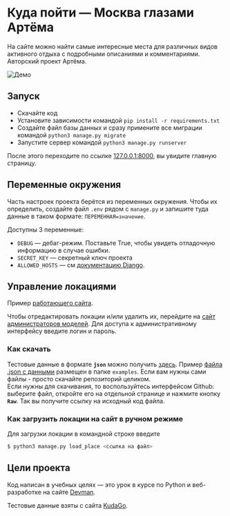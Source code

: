 # Куда пойти — Москва глазами Артёма

На сайте можно найти самые интересные места для различных видов активного отдыха 
с подробными описаниями и комментариями. Авторский проект Артёма.

![Демо](https://github.com/devmanorg/where-to-go-frontend/blob/master/.gitbook/assets/site.png)

## Запуск

- Скачайте код
- Установите зависимости командой `pip install -r requirements.txt`
- Создайте файл базы данных и сразу примените все миграции командой `python3 manage.py migrate`
- Запустите сервер командой `python3 manage.py runserver`

После этого переходите по ссылке [127.0.0.1:8000](http://127.0.0.1:8000), вы увидите главную страницу.

## Переменные окружения

Часть настроек проекта берётся из переменных окружения. Чтобы их определить, создайте файл `.env` рядом с `manage.py` и запишите туда данные в таком формате: `ПЕРЕМЕННАЯ=значение`.

Доступны 3 переменные:
- `DEBUG` — дебаг-режим. Поставьте True, чтобы увидеть отладочную информацию в случае ошибки.
- `SECRET_KEY` — секретный ключ проекта
- `ALLOWED_HOSTS` — см [документацию Django](https://docs.djangoproject.com/en/3.1/ref/settings/#allowed-hosts).

## Управление локациями

Пример [работающего сайта](https://prikur.pythonanywhere.com/).

Чтобы отредактировать локации и/или удалить их, перейдите на [сайт администраторов моделей](https://prikur.pythonanywhere.com/admin).
Для доступа к административному интерфейсу введите логин и пароль.

### Как скачать 

Тестовые данные в формате **`json`** можно получить [здесь](https://github.com/devmanorg/where-to-go-frontend/tree/master/places).
Пример [файла .json с данными](examples/roofs24.json) размещен в папке `examples`.
Если вам нужны сами файлы - просто скачайте репозиторий целиком. \
Если нужны для скачивания, то воспользуйтесь интерфейсом Github: выберите файл, откройте его на отдельной странице и нажмите кнопку **`Raw`**. 
Так вы получите ссылку на исходный код файла.

### Как загрузить локации на сайт в ручном режиме

Для загрузки локации в командной строке введите
```bash
$ python3 manage.py load_place <ссылка на файл>
```

## Цели проекта

Код написан в учебных целях — это урок в курсе по Python и веб-разработке на сайте [Devman](https://dvmn.org).

Тестовые данные взяты с сайта [KudaGo](https://kudago.com).